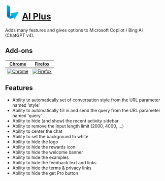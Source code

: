 # ![Icon](package/icon-48.png) [AI Plus](https://chrome.google.com/webstore/detail/fidegdolhcippkeobljodnicbeecghlm)

Adds many features and gives options to Microsoft Copilot / Bing AI (ChatGPT v4).

## Add-ons

[Chrome](https://chrome.google.com/webstore/detail/fidegdolhcippkeobljodnicbeecghlm) | [Firefox](https://addons.mozilla.org/en-US/firefox/addon/ai-plus) |
-- | --
[![Chrome](https://github.com/alrra/browser-logos/raw/main/src/chrome/chrome_128x128.png)](https://chrome.google.com/webstore/detail/fidegdolhcippkeobljodnicbeecghlm) | [![Firefox](https://github.com/alrra/browser-logos/raw/main/src/firefox/firefox_128x128.png)](https://addons.mozilla.org/en-US/firefox/addon/ai-plus) |

## Features

- Ability to automatically set of conversation style from the URL parameter named 'style'
- Ability to automatically fill in and send the query from the URL parameter named 'query'
- Ability to hide (and show) the recent activity sidebar
- Ability to remove the input length limit (2000, 4000, ...)
- Ability to center the chat
- Ability to set the background to white
- Ability to hide the logo
- Ability to hide the rewards icon
- Ability to hide the welcome banner
- Ability to hide the examples
- Ability to hide the feedback text and links
- Ability to hide the terms & privacy links
- Ability to hide the get Pro button
